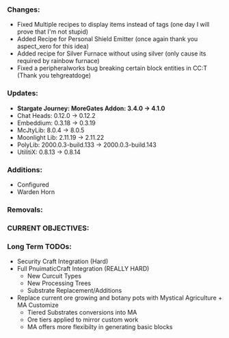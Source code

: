 ### Changes:
- Fixed Multiple recipes to display items instead of tags (one day I will prove that I'm not stupid)
- Added Recipe for Personal Shield Emitter (once again thank you aspect_xero for this idea)
- Added recipe for Silver Furnace without using silver (only cause its required by rainbow furnace)
- Fixed a peripheralworks bug breaking certain block entities in CC:T (Thank you tehgreatdoge)

### Updates:
- **Stargate Journey: MoreGates Addon: 3.4.0 -> 4.1.0**
- Chat Heads: 0.12.0 -> 0.12.2
- Embeddium: 0.3.18 -> 0.3.19
- McJtyLib: 8.0.4 -> 8.0.5
- Moonlight Lib: 2.11.19 -> 2.11.22
- PolyLib: 2000.0.3-build.133 -> 2000.0.3-build.143
- UtilitiX: 0.8.13 -> 0.8.14

### Additions:
- Configured
- Warden Horn

### Removals:

### CURRENT OBJECTIVES:

### Long Term TODOs:
- Security Craft Integration (Hard)
- Full PnuimaticCraft Integration (REALLY HARD)
  - New Curcuit Types
  - New Processing Trees
  - Substrate Replacement/Additions
- Replace current ore growing and botany pots with Mystical Agriculture + MA Customize
  - Tiered Substrates conversions into MA
  - Ore tiers applied to mirror custom work
  - MA offers more flexibilty in generating basic blocks